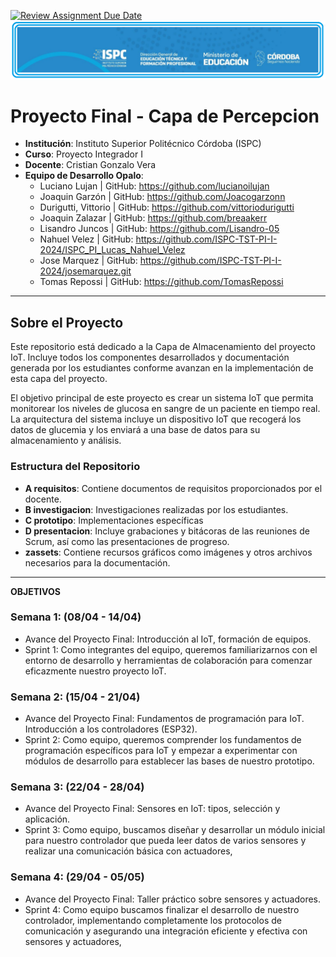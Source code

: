 [![Review Assignment Due Date](https://classroom.github.com/assets/deadline-readme-button-24ddc0f5d75046c5622901739e7c5dd533143b0c8e959d652212380cedb1ea36.svg)](https://classroom.github.com/a/dpfHO3Yy)
![Logo de la Institución ISPC](./E%20assets/logoISPC.png)


# Proyecto Final - Capa de Percepcion

- **Institución**: Instituto Superior Politécnico Córdoba (ISPC)
- **Curso**: Proyecto Integrador I
- **Docente**: Cristian Gonzalo Vera
- **Equipo de Desarrollo Opalo**:
  - Luciano Lujan | GitHub: https://github.com/lucianoilujan
  - Joaquin Garzón | GitHub: https://github.com/Joacogarzonn
  - Durigutti, Vittorio | GitHub: https://github.com/vittoriodurigutti
  - Joaquin Zalazar | GitHub: https://github.com/breaakerr
  - Lisandro Juncos | GitHub: https://github.com/Lisandro-05
  - Nahuel Velez | GitHub: https://github.com/ISPC-TST-PI-I-2024/ISPC_PI_Lucas_Nahuel_Velez 
  - Jose Marquez | GitHub: https://github.com/ISPC-TST-PI-I-2024/josemarquez.git
  - Tomas Repossi | GitHub:  https://github.com/TomasRepossi

------------------------------------------

## Sobre el Proyecto

Este repositorio está dedicado a la Capa de Almacenamiento del proyecto IoT. Incluye todos los componentes desarrollados y documentación generada por los estudiantes conforme avanzan en la implementación de esta capa del proyecto.

El objetivo principal de este proyecto es crear un sistema IoT que permita monitorear los niveles de glucosa en sangre de un paciente en tiempo real. La arquitectura del sistema incluye un dispositivo IoT que recogerá los datos de glucemia y los enviará a una base de datos para su almacenamiento y análisis. 


### Estructura del Repositorio

- **A requisitos**: Contiene documentos de requisitos proporcionados por el docente.
- **B investigacion**: Investigaciones realizadas por los estudiantes.
- **C prototipo**: Implementaciones específicas
- **D presentacion**: Incluye grabaciones y bitácoras de las reuniones de Scrum, así como las presentaciones de progreso.
- **zassets**: Contiene recursos gráficos como imágenes y otros archivos necesarios para la documentación.

------------------------------------------

**OBJETIVOS**

### Semana 1: (08/04 - 14/04)
- Avance del Proyecto Final: Introducción al IoT, formación de equipos.
- Sprint 1: Como integrantes del equipo, queremos familiarizarnos con el entorno de desarrollo y herramientas de colaboración para comenzar eficazmente nuestro proyecto IoT.

### Semana 2: (15/04 - 21/04)
- Avance del Proyecto Final: Fundamentos de programación para IoT. Introducción a los controladores (ESP32).
- Sprint 2: Como equipo, queremos comprender los fundamentos de programación específicos para IoT y empezar a experimentar con módulos de desarrollo para establecer las bases de nuestro prototipo.

### Semana 3: (22/04 - 28/04)
- Avance del Proyecto Final: Sensores en IoT: tipos, selección y aplicación.
- Sprint 3: Como equipo, buscamos diseñar y desarrollar un módulo inicial para nuestro controlador que pueda leer
datos de varios sensores y realizar una comunicación básica con actuadores,

### Semana 4: (29/04 - 05/05)
- Avance del Proyecto Final: Taller práctico sobre sensores y actuadores.
- Sprint 4: Como equipo  buscamos finalizar el desarrollo de nuestro controlador, implementando completamente
los protocolos de comunicación y asegurando una integración eficiente y
efectiva con sensores y actuadores,
